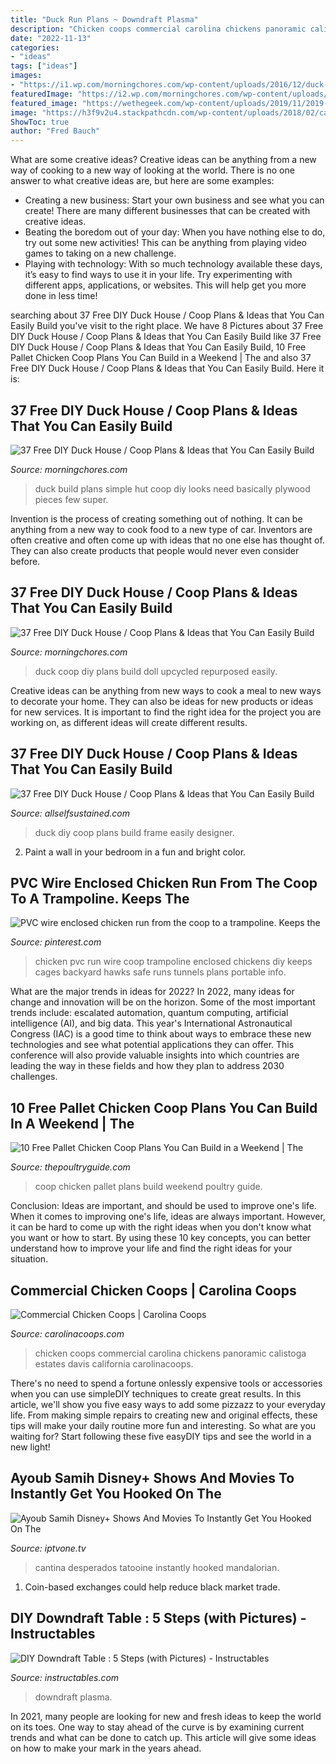 ```yaml
---
title: "Duck Run Plans ~ Downdraft Plasma"
description: "Chicken coops commercial carolina chickens panoramic calistoga estates davis california carolinacoops"
date: "2022-11-13"
categories:
- "ideas"
tags: ["ideas"]
images:
- "https://i1.wp.com/morningchores.com/wp-content/uploads/2016/12/duck-h21.jpg?resize=424%2C581"
featuredImage: "https://i2.wp.com/morningchores.com/wp-content/uploads/2016/12/duck-h2.jpg?resize=479%2C640"
featured_image: "https://wethegeek.com/wp-content/uploads/2019/11/2019-11-04_03-53-11-035.png"
image: "https://h3f9v2u4.stackpathcdn.com/wp-content/uploads/2018/02/carolinaCoops-DavisWinery-Customcoop.jpg"
ShowToc: true
author: "Fred Bauch"
---
```



What are some creative ideas?
Creative ideas can be anything from a new way of cooking to a new way of looking at the world. There is no one answer to what creative ideas are, but here are some examples: 
- Creating a new business: Start your own business and see what you can create! There are many different businesses that can be created with creative ideas.
- Beating the boredom out of your day: When you have nothing else to do, try out some new activities! This can be anything from playing video games to taking on a new challenge.
- Playing with technology: With so much technology available these days, it’s easy to find ways to use it in your life. Try experimenting with different apps, applications, or websites. This will help get you more done in less time!

	

		
searching about 37 Free DIY Duck House / Coop Plans &amp; Ideas that You Can Easily Build you've visit to the right place. We have 8 Pictures about 37 Free DIY Duck House / Coop Plans &amp; Ideas that You Can Easily Build like 37 Free DIY Duck House / Coop Plans &amp; Ideas that You Can Easily Build, 10 Free Pallet Chicken Coop Plans You Can Build in a Weekend | The and also 37 Free DIY Duck House / Coop Plans &amp; Ideas that You Can Easily Build. Here it is:
		
    
## 37 Free DIY Duck House / Coop Plans &amp; Ideas That You Can Easily Build

<img loading=lazy src="https://i2.wp.com/morningchores.com/wp-content/uploads/2016/12/duck-h26.jpg?resize=640%2C480" onerror="this.onerror=null;this.src='https://tse1.mm.bing.net/th?id=OIP.KSjd2gbMKamkcy252obtfQHaFj&amp;pid=15.1';" alt="37 Free DIY Duck House / Coop Plans &amp; Ideas that You Can Easily Build">

_Source: morningchores.com_

>duck build plans simple hut coop diy looks need basically plywood pieces few super. 

	

Invention is the process of creating something out of nothing. It can be anything from a new way to cook food to a new type of car. Inventors are often creative and often come up with ideas that no one else has thought of. They can also create products that people would never even consider before.

    
## 37 Free DIY Duck House / Coop Plans &amp; Ideas That You Can Easily Build

<img loading=lazy src="https://i2.wp.com/morningchores.com/wp-content/uploads/2016/12/duck-h2.jpg?resize=479%2C640" onerror="this.onerror=null;this.src='https://tse3.mm.bing.net/th?id=OIP.cJuNpqWErsofJj-da8eqEgHaJ5&amp;pid=15.1';" alt="37 Free DIY Duck House / Coop Plans &amp; Ideas that You Can Easily Build">

_Source: morningchores.com_

>duck coop diy plans build doll upcycled repurposed easily. 

	

Creative ideas can be anything from new ways to cook a meal to new ways to decorate your home. They can also be ideas for new products or ideas for new services. It is important to find the right idea for the project you are working on, as different ideas will create different results.

    
## 37 Free DIY Duck House / Coop Plans &amp; Ideas That You Can Easily Build

<img loading=lazy src="https://i1.wp.com/morningchores.com/wp-content/uploads/2016/12/duck-h21.jpg?resize=424%2C581" onerror="this.onerror=null;this.src='https://tse3.mm.bing.net/th?id=OIP.gMVDJzx12u8KlM_PYFtkMQAAAA&amp;pid=15.1';" alt="37 Free DIY Duck House / Coop Plans &amp; Ideas that You Can Easily Build">

_Source: allselfsustained.com_

>duck diy coop plans build frame easily designer. 

	

2. Paint a wall in your bedroom in a fun and bright color.

    
## PVC Wire Enclosed Chicken Run From The Coop To A Trampoline. Keeps The

<img loading=lazy src="https://i.pinimg.com/originals/79/44/a9/7944a9f09e1cd10afc6c840a75a8968c.jpg" onerror="this.onerror=null;this.src='https://tse3.mm.bing.net/th?id=OIP.zBnDU02jnnFWYFZxCQUU4AHaFj&amp;pid=15.1';" alt="PVC wire enclosed chicken run from the coop to a trampoline. Keeps the">

_Source: pinterest.com_

>chicken pvc run wire coop trampoline enclosed chickens diy keeps cages backyard hawks safe runs tunnels plans portable info. 

	

What are the major trends in ideas for 2022?
In 2022, many ideas for change and innovation will be on the horizon. Some of the most important trends include: escalated automation, quantum computing, artificial intelligence (AI), and big data. 
This year's International Astronautical Congress (IAC) is a good time to think about ways to embrace these new technologies and see what potential applications they can offer. This conference will also provide valuable insights into which countries are leading the way in these fields and how they plan to address 2030 challenges.

    
## 10 Free Pallet Chicken Coop Plans You Can Build In A Weekend | The

<img loading=lazy src="http://thepoultryguide.com/wp-content/uploads/2015/12/pallet-chicken-coop-660x330.jpg" onerror="this.onerror=null;this.src='https://tse1.mm.bing.net/th?id=OIP.EcMC6PB4NY0qkI7QniAKoQHaDt&amp;pid=15.1';" alt="10 Free Pallet Chicken Coop Plans You Can Build in a Weekend | The">

_Source: thepoultryguide.com_

>coop chicken pallet plans build weekend poultry guide. 

	

Conclusion: Ideas are important, and should be used to improve one's life.
When it comes to improving one's life, ideas are always important. However, it can be hard to come up with the right ideas when you don't know what you want or how to start. By using these 10 key concepts, you can better understand how to improve your life and find the right ideas for your situation.

    
## Commercial Chicken Coops | Carolina Coops

<img loading=lazy src="https://h3f9v2u4.stackpathcdn.com/wp-content/uploads/2018/02/carolinaCoops-DavisWinery-Customcoop.jpg" onerror="this.onerror=null;this.src='https://tse3.mm.bing.net/th?id=OIP.-TIrQOgsQk0kk6aL7NNMJQHaD3&amp;pid=15.1';" alt="Commercial Chicken Coops | Carolina Coops">

_Source: carolinacoops.com_

>chicken coops commercial carolina chickens panoramic calistoga estates davis california carolinacoops. 

	

There's no need to spend a fortune onlessly expensive tools or accessories when you can use simpleDIY techniques to create great results. In this article, we'll show you five easy ways to add some pizzazz to your everyday life. From making simple repairs to creating new and original effects, these tips will make your daily routine more fun and interesting. So what are you waiting for? Start following these five easyDIY tips and see the world in a new light!

    
## Ayoub Samih Disney+ Shows And Movies To Instantly Get You Hooked On The

<img loading=lazy src="https://wethegeek.com/wp-content/uploads/2019/11/2019-11-04_03-53-11-035.png" onerror="this.onerror=null;this.src='https://tse3.mm.bing.net/th?id=OIP.XiQcUgyBQ97gOQkKaEUgkgHaFw&amp;pid=15.1';" alt="Ayoub Samih Disney+ Shows And Movies To Instantly Get You Hooked On The">

_Source: iptvone.tv_

>cantina desperados tatooine instantly hooked mandalorian. 

	

1. Coin-based exchanges could help reduce black market trade.

    
## DIY Downdraft Table : 5 Steps (with Pictures) - Instructables

<img loading=lazy src="https://content.instructables.com/ORIG/FS6/NA7N/ITW2MMBK/FS6NA7NITW2MMBK.jpg?auto=webp&amp;frame=1" onerror="this.onerror=null;this.src='https://tse4.mm.bing.net/th?id=OIP.X2V-jzvBinkLdOOelzfckwAAAA&amp;pid=15.1';" alt="DIY Downdraft Table : 5 Steps (with Pictures) - Instructables">

_Source: instructables.com_

>downdraft plasma. 

	

In 2021, many people are looking for new and fresh ideas to keep the world on its toes. One way to stay ahead of the curve is by examining current trends and what can be done to catch up. This article will give some ideas on how to make your mark in the years ahead.


